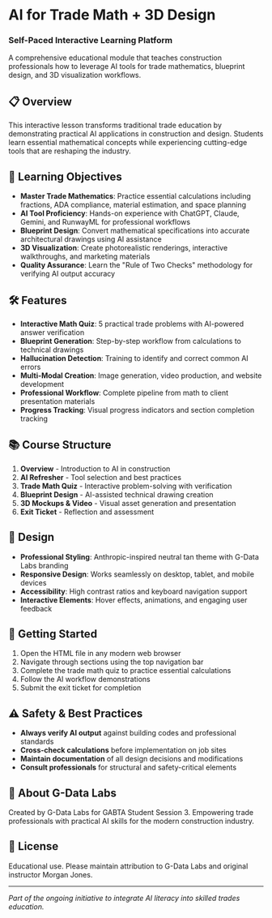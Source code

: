 # AI for Trade Math + 3D Design
### Self-Paced Interactive Learning Platform

A comprehensive educational module that teaches construction professionals how to leverage AI tools for trade mathematics, blueprint design, and 3D visualization workflows.

## 📋 Overview

This interactive lesson transforms traditional trade education by demonstrating practical AI applications in construction and design. Students learn essential mathematical concepts while experiencing cutting-edge tools that are reshaping the industry.

## 🎯 Learning Objectives

- **Master Trade Mathematics**: Practice essential calculations including fractions, ADA compliance, material estimation, and space planning
- **AI Tool Proficiency**: Hands-on experience with ChatGPT, Claude, Gemini, and RunwayML for professional workflows
- **Blueprint Design**: Convert mathematical specifications into accurate architectural drawings using AI assistance
- **3D Visualization**: Create photorealistic renderings, interactive walkthroughs, and marketing materials
- **Quality Assurance**: Learn the "Rule of Two Checks" methodology for verifying AI output accuracy

## 🛠️ Features

- **Interactive Math Quiz**: 5 practical trade problems with AI-powered answer verification
- **Blueprint Generation**: Step-by-step workflow from calculations to technical drawings
- **Hallucination Detection**: Training to identify and correct common AI errors
- **Multi-Modal Creation**: Image generation, video production, and website development
- **Professional Workflow**: Complete pipeline from math to client presentation materials
- **Progress Tracking**: Visual progress indicators and section completion tracking

## 📚 Course Structure

1. **Overview** - Introduction to AI in construction
2. **AI Refresher** - Tool selection and best practices
3. **Trade Math Quiz** - Interactive problem-solving with verification
4. **Blueprint Design** - AI-assisted technical drawing creation
5. **3D Mockups & Video** - Visual asset generation and presentation
6. **Exit Ticket** - Reflection and assessment

## 🎨 Design

- **Professional Styling**: Anthropic-inspired neutral tan theme with G-Data Labs branding
- **Responsive Design**: Works seamlessly on desktop, tablet, and mobile devices
- **Accessibility**: High contrast ratios and keyboard navigation support
- **Interactive Elements**: Hover effects, animations, and engaging user feedback

## 🚀 Getting Started

1. Open the HTML file in any modern web browser
2. Navigate through sections using the top navigation bar
3. Complete the trade math quiz to practice essential calculations
4. Follow the AI workflow demonstrations
5. Submit the exit ticket for completion

## ⚠️ Safety & Best Practices

- **Always verify AI output** against building codes and professional standards
- **Cross-check calculations** before implementation on job sites
- **Maintain documentation** of all design decisions and modifications
- **Consult professionals** for structural and safety-critical elements

## 🏢 About G-Data Labs

Created by G-Data Labs for GABTA Student Session 3. Empowering trade professionals with practical AI skills for the modern construction industry.

## 📄 License

Educational use. Please maintain attribution to G-Data Labs and original instructor Morgan Jones.

---

*Part of the ongoing initiative to integrate AI literacy into skilled trades education.*
